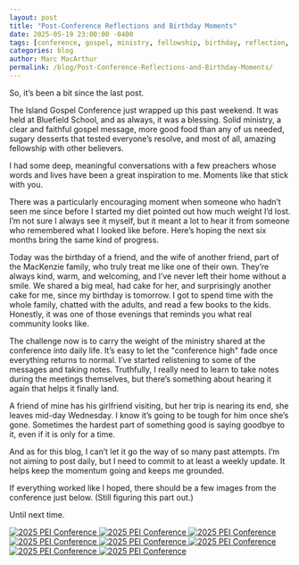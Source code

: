 ```yaml
---
layout: post
title: "Post-Conference Reflections and Birthday Moments"
date: 2025-05-19 23:00:00 -0400
tags: [conference, gospel, ministry, fellowship, birthday, reflection, weight-loss, friends]
categories: blog
author: Marc MacArthur
permalink: /blog/Post-Conference-Reflections-and-Birthday-Moments/
---
```


So, it’s been a bit since the last post.

The Island Gospel Conference just wrapped up this past weekend. It was held at Bluefield School, and as always, it was a blessing. Solid ministry, a clear and faithful gospel message, more good food than any of us needed, sugary desserts that tested everyone’s resolve, and most of all, amazing fellowship with other believers. 

I had some deep, meaningful conversations with a few preachers whose words and lives have been a great inspiration to me. Moments like that stick with you.

<!--more-->

There was a particularly encouraging moment when someone who hadn’t seen me since before I started my diet pointed out how much weight I’d lost. I’m not sure I always see it myself, but it meant a lot to hear it from someone who remembered what I looked like before. Here’s hoping the next six months bring the same kind of progress.

Today was the birthday of a friend, and the wife of another friend, part of the MacKenzie family, who truly treat me like one of their own. They’re always kind, warm, and welcoming, and I’ve never left their home without a smile. We shared a big meal, had cake for her, and surprisingly another cake for me, since my birthday is tomorrow. I got to spend time with the whole family, chatted with the adults, and read a few books to the kids. Honestly, it was one of those evenings that reminds you what real community looks like.

The challenge now is to carry the weight of the ministry shared at the conference into daily life. It’s easy to let the "conference high" fade once everything returns to normal. I’ve started relistening to some of the messages and taking notes. Truthfully, I really need to learn to take notes during the meetings themselves, but there’s something about hearing it again that helps it finally land.

A friend of mine has his girlfriend visiting, but her trip is nearing its end, she leaves mid-day Wednesday. I know it’s going to be tough for him once she’s gone. Sometimes the hardest part of something good is saying goodbye to it, even if it is only for a time.

And as for this blog, I can’t let it go the way of so many past attempts. I’m not aiming to post daily, but I need to commit to at least a weekly update. It helps keep the momentum going and keeps me grounded.

If everything worked like I hoped, there should be a few images from the conference just below. (Still figuring this part out.)

Until next time.

<div class="gallery">
  <a href="{{ '/assets/images/2025-05-19/PXL_20250517_161032377.jpg' | relative_url }}" target="_blank">
    <img src="{{ '/assets/images/2025-05-19/thumbnails/PXL_20250517_161032377.jpg' | relative_url }}" alt="2025 PEI Conference">
  </a>
  <a href="{{ '/assets/images/2025-05-19/PXL_20250517_162737697.jpg' | relative_url }}" target="_blank">
    <img src="{{ '/assets/images/2025-05-19/thumbnails/PXL_20250517_162737697.jpg' | relative_url }}" alt="2025 PEI Conference">
  </a>
  <a href="{{ '/assets/images/2025-05-19/PXL_20250517_202247783.MP.jpg' | relative_url }}" target="_blank">
    <img src="{{ '/assets/images/2025-05-19/thumbnails/PXL_20250517_202247783.MP.jpg' | relative_url }}" alt="2025 PEI Conference">
  </a>
    <a href="{{ '/assets/images/2025-05-19/PXL_20250518_184757887.jpg' | relative_url }}" target="_blank">
    <img src="{{ '/assets/images/2025-05-19/thumbnails/PXL_20250518_184757887.jpg' | relative_url }}" alt="2025 PEI Conference">
  </a>
  <a href="{{ '/assets/images/2025-05-19/PXL_20250518_184759911.jpg' | relative_url }}" target="_blank">
    <img src="{{ '/assets/images/2025-05-19/thumbnails/PXL_20250518_184759911.jpg' | relative_url }}" alt="2025 PEI Conference">
  </a>
  <a href="{{ '/assets/images/2025-05-19/PXL_20250519_002509366.jpg' | relative_url }}" target="_blank">
    <img src="{{ '/assets/images/2025-05-19/thumbnails/PXL_20250519_002509366.jpg' | relative_url }}" alt="2025 PEI Conference">
  </a>
    <a href="{{ '/assets/images/2025-05-19/PXL_20250519_002510994.jpg' | relative_url }}" target="_blank">
    <img src="{{ '/assets/images/2025-05-19/thumbnails/PXL_20250519_002510994.jpg' | relative_url }}" alt="2025 PEI Conference">
  </a>
  <a href="{{ '/assets/images/2025-05-19/PXL_20250519_002512146.jpg' | relative_url }}" target="_blank">
    <img src="{{ '/assets/images/2025-05-19/thumbnails/PXL_20250517_161032377.jpg' | relative_url }}" alt="2025 PEI Conference">
  </a>
</div>
